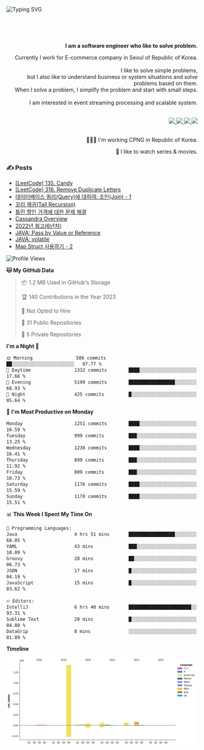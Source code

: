 ![Typing SVG](https://readme-typing-svg.herokuapp.com/?lines=Hello,+I'm+Changkwon+😎&height=150&width=1024&size=40&color=458588&background=282828&center=true&vCenter=true&multiline=false&duration=2000&pause=0)

<div align=right>
  <br/>
  <br/>  
  <br/>
  
  **I am a software engineer who like to solve problem.**<br/>
  
  Currently I work for E-commerce company in Seoul of Republic of Korea.<br/>
  <br/>
  I like to solve simple problems,<br/>
  but I also like to understand business or system situations and solve problems based on them.<br/>
  When I solve a problem, I simplify the problem and start with small steps.<br/>
  <br/>
  I am interested in event streaming processing and scalable system.<br/>
  <br/>
  
  <a href="https://about.spearkkk.dev/" target="_blank">
    <img src="https://img.shields.io/badge/website-305D61.svg?&style=for-the-badge&logo=About.me&logoColor=ffffff&labelColor=305D61&logoWidth=20"/>
  </a>
  <a href="https://www.linkedin.com/in/changkwon-jeong-754376135/" target="_blank">
    <img src="https://img.shields.io/badge/LinkedIn-305D61.svg?&style=for-the-badge&logo=linkedin&logoColor=ffffff&labelColor=305D61&logoWidth=20"/>
  </a>
  <a href="https://about.spearkkk.dev/resume/" target="_blank">
    <img src="https://img.shields.io/badge/resume-305D61.svg?&style=for-the-badge&logo=ReadtheDocs&logoColor=ffffff&labelColor=305D61&logoWidth=20"/>
  </a>
  <a href="https://spearkkk.dev/" target="_blank">
    <img src="https://img.shields.io/badge/blog-305D61.svg?&style=for-the-badge&logo=ReadtheDocs&logoColor=ffffff&labelColor=305D61&logoWidth=20"/>
  </a>
  
  <br/>
  <br/>
  
  👨🏼‍💻 I'm working CPNG in Republic of Korea.
  <br/>
  
  🍿 I like to watch series & movies.
  <br/>

</div>
  
<div align=left>
  
  <div>
    
  ### ✍️ Posts
    
  </div>
  
  <!-- BLOGPOSTS:START -->
- [[LeetCode] 135. Candy](https://spearkkk.dev/leetcode-135-candy)
- [[LeetCode] 316. Remove Duplicate Letters](https://spearkkk.dev/leetcode-316-remove-duplicate-letters)
- [데이터베이스 쿼리(Query)에 대하여: 조인(Join) - 1](https://spearkkk.dev/database-query-join-1)
- [꼬리 재귀(Tail Recursion)](https://spearkkk.dev/tail-recursion)
- [틀린 할인 가격에 대한 문제 해결](https://spearkkk.dev/trouble-shooting-about-wrong-price)
- [Cassandra Overview](https://spearkkk.dev/cassandra-overview)
- [2022년 회고(6년차)](https://spearkkk.dev/6년차-회고)
- [JAVA: Pass by Value or Reference](https://spearkkk.dev/java-pass-by-value-or-reference)
- [JAVA: volatile](https://spearkkk.dev/java-volatile)
- [Map Struct 사용하기 - 2](https://spearkkk.dev/map-struct-2)
<!-- BLOGPOSTS:END -->

  
<!--START_SECTION:waka-->
![Profile Views](http://img.shields.io/badge/Profile%20Views-0-blue)

**🐱 My GitHub Data** 

> 📦 1.2 MB Used in GitHub's Storage 
 > 
> 🏆 140 Contributions in the Year 2023
 > 
> 🚫 Not Opted to Hire
 > 
> 📜 31 Public Repositories 
 > 
> 🔑 5 Private Repositories 
 > 
**I'm a Night 🦉** 

```text
🌞 Morning                586 commits         ██░░░░░░░░░░░░░░░░░░░░░░░   07.77 % 
🌆 Daytime                1332 commits        ████░░░░░░░░░░░░░░░░░░░░░   17.66 % 
🌃 Evening                5199 commits        █████████████████░░░░░░░░   68.93 % 
🌙 Night                  425 commits         █░░░░░░░░░░░░░░░░░░░░░░░░   05.64 % 
```
📅 **I'm Most Productive on Monday** 

```text
Monday                   1251 commits        ████░░░░░░░░░░░░░░░░░░░░░   16.59 % 
Tuesday                  999 commits         ███░░░░░░░░░░░░░░░░░░░░░░   13.25 % 
Wednesday                1238 commits        ████░░░░░░░░░░░░░░░░░░░░░   16.41 % 
Thursday                 899 commits         ███░░░░░░░░░░░░░░░░░░░░░░   11.92 % 
Friday                   809 commits         ███░░░░░░░░░░░░░░░░░░░░░░   10.73 % 
Saturday                 1176 commits        ████░░░░░░░░░░░░░░░░░░░░░   15.59 % 
Sunday                   1170 commits        ████░░░░░░░░░░░░░░░░░░░░░   15.51 % 
```


📊 **This Week I Spent My Time On** 

```text
💬 Programming Languages: 
Java                     4 hrs 51 mins       █████████████████░░░░░░░░   68.05 % 
YAML                     43 mins             ███░░░░░░░░░░░░░░░░░░░░░░   10.09 % 
Groovy                   28 mins             ██░░░░░░░░░░░░░░░░░░░░░░░   06.73 % 
JSON                     17 mins             █░░░░░░░░░░░░░░░░░░░░░░░░   04.19 % 
JavaScript               15 mins             █░░░░░░░░░░░░░░░░░░░░░░░░   03.62 % 

🔥 Editors: 
IntelliJ                 6 hrs 40 mins       ███████████████████████░░   93.31 % 
Sublime Text             20 mins             █░░░░░░░░░░░░░░░░░░░░░░░░   04.80 % 
DataGrip                 8 mins              ░░░░░░░░░░░░░░░░░░░░░░░░░   01.89 % 
```

**Timeline**

![Lines of Code chart](https://raw.githubusercontent.com/spearkkk/spearkkk/main/assets/bar_graph.png)


<!--END_SECTION:waka-->
</div>

